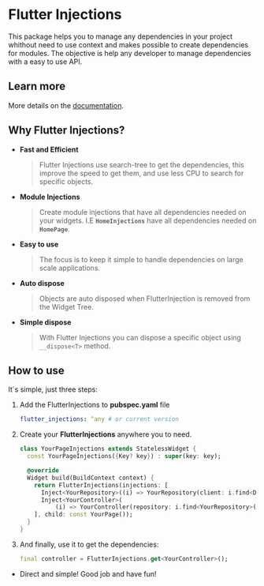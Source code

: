 # Flutter Injections
This package helps you to manage any dependencies in your project whithout need to use context and makes possible to create dependencies for modules. The objective is help any developer to manage dependencies with a easy to use API.

## Learn more

More details on the [documentation](https://gabuldev-packages.web.app/).

## Why Flutter Injections?

- __Fast and Efficient__
  > Flutter Injections use search-tree to get the dependencies, this improve the speed to get them, and use less CPU to search for specific objects.
- __Module Injections__
  > Create module injections that have all dependencies needed on your widgets. I.E __`HomeInjections`__ have all dependencies needed on __`HomePage`__.
- __Easy to use__
  > The focus is to keep it simple to handle dependencies on large scale applications.
- __Auto dispose__
  > Objects are auto disposed when FlutterInjection is removed from the Widget Tree.
- __Simple dispose__
  > With Flutter Injections you can dispose a specific object using `__dispose<T>` method.


## How to use

It`s simple, just three steps:

 1. Add the FlutterInjections to __pubspec.yaml__ file
    ```yaml
    flutter_injections: ^any # or current version
    ```

2. Create your __FlutterInjections__ anywhere you to need.
    ```dart
    class YourPageInjections extends StatelessWidget {
      const YourPageInjections({Key? key}) : super(key: key);

      @override
      Widget build(BuildContext context) {
        return FlutterInjections(injections: [
          Inject<YourRepository>((i) => YourRepository(client: i.find<Dio>())),
          Inject<YourController>(
              (i) => YourController(repository: i.find<YourRepository>())),
        ], child: const YourPage());
      }
    }
    ``` 

3. And finally, use it to get the dependencies:
    ```dart
    final controller = FlutterInjections.get<YourController>();
    ```  

- Direct and simple! Good job and have fun!
